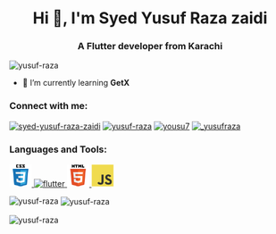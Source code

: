 <h1 align="center">Hi 👋, I'm Syed Yusuf Raza zaidi</h1>
<h3 align="center">A Flutter developer from Karachi</h3>

<p align="left"> <img src="https://komarev.com/ghpvc/?username=yusuf-raza&label=Profile%20views&color=0e75b6&style=flat" alt="yusuf-raza" /> </p>

- 🌱 I’m currently learning **GetX**

<h3 align="left">Connect with me:</h3>
<p align="left">
<a href="https://linkedin.com/in/syed-yusuf-raza-zaidi" target="blank"><img align="center" src="https://raw.githubusercontent.com/rahuldkjain/github-profile-readme-generator/master/src/images/icons/Social/linked-in-alt.svg" alt="syed-yusuf-raza-zaidi" height="30" width="40" /></a>
<a href="https://stackoverflow.com/users/yusuf-raza" target="blank"><img align="center" src="https://raw.githubusercontent.com/rahuldkjain/github-profile-readme-generator/master/src/images/icons/Social/stack-overflow.svg" alt="yusuf-raza" height="30" width="40" /></a>
<a href="https://fb.com/yousu7" target="blank"><img align="center" src="https://raw.githubusercontent.com/rahuldkjain/github-profile-readme-generator/master/src/images/icons/Social/facebook.svg" alt="yousu7" height="30" width="40" /></a>
<a href="https://instagram.com/_yusufraza" target="blank"><img align="center" src="https://raw.githubusercontent.com/rahuldkjain/github-profile-readme-generator/master/src/images/icons/Social/instagram.svg" alt="_yusufraza" height="30" width="40" /></a>
</p>

<h3 align="left">Languages and Tools:</h3>
<p align="left"> <a href="https://www.w3schools.com/css/" target="_blank" rel="noreferrer"> <img src="https://raw.githubusercontent.com/devicons/devicon/master/icons/css3/css3-original-wordmark.svg" alt="css3" width="40" height="40"/> </a> <a href="https://flutter.dev" target="_blank" rel="noreferrer"> <img src="https://www.vectorlogo.zone/logos/flutterio/flutterio-icon.svg" alt="flutter" width="40" height="40"/> </a> <a href="https://www.w3.org/html/" target="_blank" rel="noreferrer"> <img src="https://raw.githubusercontent.com/devicons/devicon/master/icons/html5/html5-original-wordmark.svg" alt="html5" width="40" height="40"/> </a> <a href="https://developer.mozilla.org/en-US/docs/Web/JavaScript" target="_blank" rel="noreferrer"> <img src="https://raw.githubusercontent.com/devicons/devicon/master/icons/javascript/javascript-original.svg" alt="javascript" width="40" height="40"/> </a> </p>

<p><img align="left" src="https://github-readme-stats.vercel.app/api/top-langs?username=yusuf-raza&show_icons=true&locale=en&layout=compact" alt="yusuf-raza" /></p>

<p>&nbsp;<img align="center" src="https://github-readme-stats.vercel.app/api?username=yusuf-raza&show_icons=true&locale=en" alt="yusuf-raza" /></p>

<p><img align="center" src="https://github-readme-streak-stats.herokuapp.com/?user=yusuf-raza&" alt="yusuf-raza" /></p>
